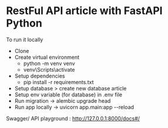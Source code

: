 # RestFul API article with FastAPI Python
To run it locally
- Clone
- Create virtual environment 
  - python -m venv venv
  - venv\Scripts\activate
- Setup dependencies
  - pip install -r requirements.txt
- Setup database > create new database article
- Setup env variable (for database) in .env file
- Run migration -> alembic upgrade head
- Run app locally -> uvicorn app.main:app --reload


Swagger/ API playground : http://127.0.0.1:8000/docs#/
